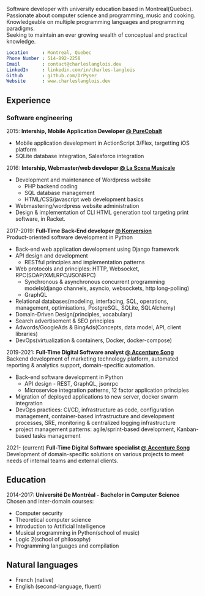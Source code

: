 <link rel="stylesheet" href="https://cdn.jsdelivr.net/gh/devicons/devicon@ v2.15.1/devicon.min.css">

Software developer with university education based in Montreal(Quebec).  
Passionate about computer science and programming, music and cooking.  
Knowledgeable on multiple programming languages and programming paradigms.  
Seeking to maintain an ever growing wealth of conceptual and practical knowledge.

```yaml
Location     : Montreal, Quebec
Phone Number : 514-892-2258
Email        : contact@charleslanglois.dev
LinkedIn     : linkedin.com/in/charles-langlois
Github       : github.com/DrPyser
Website      : www.charleslanglois.dev
```

## Experience
### Software engineering

2015: __Intership, Mobile Application Developer [@ PureCobalt](https://www.purecobalt.com/)__
- Mobile application development in ActionScript 3/Flex, targetting iOS platform
- SQLite database integration, Salesforce integration

2016: __Intership, Webmaster/web developer [@ La Scena Musicale](https://myscena.org/)__
- Development and maintenance of Wordpress website
  - PHP backend coding
  - SQL database management
  - HTML/CSS/javascript web development basics
- Webmastering/wordpress website administration
- Design & implementation of CLI HTML generation tool targeting print software, in Racket.


2017-2019: __Full-Time Back-End developer [@ Konversion](https://www.linkedin.com/company/konversion/about/)__  
Product-oriented software development in Python <i class="fa-brands fa-python"></i>
- Back-end web application development using Django framework
- API design and development
  - RESTful principles and implementation patterns
- Web protocols and principles: HTTP, Websocket, RPC(SOAP/XMLRPC/JSONRPC)
  - Synchronous & asynchronous concurrent programming models(django channels, asyncio, websockets, http long-polling)
  - GraphQL
- Relational databases(modeling, interfacing, SQL, operations, management, optimisations, PostgreSQL, SQLite, SQLAlchemy)
- Domain-Driven Design(principles, vocabulary)
- Search advertisement & SEO principles
- Adwords/GoogleAds & BingAds(Concepts, data model, API, client libraries)
- DevOps(virtualization & containers, Docker, docker-compose)

2019-2021: __Full-Time Digital Software analyst [@ Accenture Song]()__  
Backend development of marketing technology platform, automated reporting & analytics support, domain-specific automation.

- Back-end software development in Python
  - API design - REST, GraphQL, jsonrpc
  - Microservice integration patterns, 12 factor application principles
- Migration of deployed applications to new server, docker swarm integration
- DevOps practices: CI/CD, infrastructure as code, configuration management, container-based infrastructure and development processes, SRE, monitoring & centralized logging infrastructure
- project management patterns: agile/sprint-based development, Kanban-based tasks management

2021- (current) __Full-Time Digital Software specialist [@ Accenture Song]()__  
Development of domain-specific solutions on various projects to meet needs of internal teams and external clients.

## Education

2014-2017: __Université De Montréal - Bachelor in Computer Science__  
Chosen and inter-domain courses:
- Computer security
- Theoretical computer science
- Introduction to Artificial Intelligence
- Musical programming in Python(school of music)
- Logic 2(school of philosophy)
- Programming languages and compilation


## Natural languages
- French (native)
- English (second-language, fluent)

